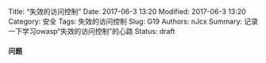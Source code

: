 Title: “失效的访问控制”
Date: 2017-06-3 13:20
Modified: 2017-06-3 13:20
Category: 安全
Tags: 失效的访问控制
Slug: G19
Authors: nJcx
Summary: 记录一下学习owasp“失效的访问控制”的心路
Status: draft
#### 问题